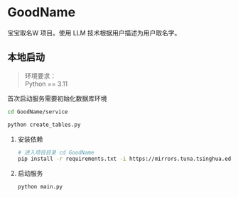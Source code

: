 # GoodName

宝宝取名W 项目。使用 LLM 技术根据用户描述为用户取名字。

## 本地启动
> 环境要求：  
> Python == 3.11

首次启动服务需要初始化数据库环境
```bash
cd GoodName/service

python create_tables.py
```

1. 安装依赖
   ```bash
   # 进入项目目录 cd GoodName
   pip install -r requirements.txt -i https://mirrors.tuna.tsinghua.edu.cn/pypi/web/simple
   ```
2. 启动服务
   ```bash
   python main.py
   ```
